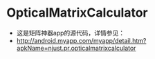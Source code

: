 # OpticalMatrixCalculator

- 这是矩阵神器app的源代码，详情参见：
- http://android.myapp.com/myapp/detail.htm?apkName=njust.pr.opticalmatrixcalculator
